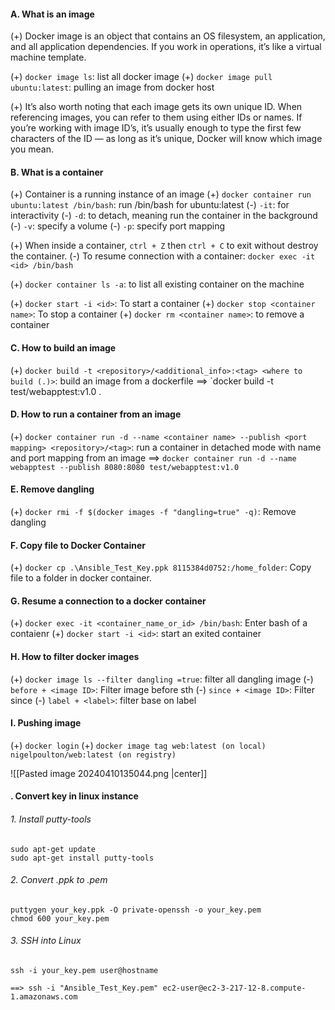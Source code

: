 #### A. What is an image
(+) Docker image is an object that contains an OS filesystem, an application, and all application dependencies. If you work in operations, it’s like a virtual machine template.

(+) `docker image ls`: list all docker image
(+) `docker image pull ubuntu:latest`: pulling an image from docker host

(+) It’s also worth noting that each image gets its own unique ID. When referencing images, you can refer to them using either IDs or names. If you’re working with image ID’s, it’s usually enough to type the first few characters of the ID — as long as it’s unique, Docker will know which image you mean.

#### B. What is a container
(+) Container is a running instance of an image
(+) `docker container run ubuntu:latest /bin/bash`: run /bin/bash for ubuntu:latest
	(-) `-it`: for interactivity
	(-) `-d`: to detach, meaning run the container in the background
	(-) `-v`: specify a volume
	(-) `-p`: specify port mapping

(+) When inside a container, `ctrl + Z` then `ctrl + C` to exit without destroy the container.
	(-) To resume connection with a container: `docker exec -it <id> /bin/bash`

(+) `docker container ls -a`: to list all existing container on the machine

(+) `docker start -i <id>`: To start a container 
(+) `docker stop <container name>`: To stop a container
(+) `docker rm <container name>`: to remove a container

#### C. How to build an image
(+) `docker build -t <repository>/<additional_info>:<tag> <where to build (.)>`: build an image from a dockerfile
==> `docker build -t test/webapptest:v1.0 .

#### D. How to run a container from an image
(+) `docker container run -d --name <container name> --publish <port mapping> <repository>/<tag>`: run a container in detached mode with name and port mapping from an image
==> `docker container run -d --name webapptest --publish 8080:8080 test/webapptest:v1.0`

#### E. Remove dangling
(+) `docker rmi -f $(docker images -f "dangling=true" -q)`:  Remove dangling

#### F. Copy file to Docker Container
(+) `docker cp .\Ansible_Test_Key.ppk 8115384d0752:/home_folder`: Copy file to a folder in docker container.

#### G. Resume a connection to a docker container
(+) `docker exec -it <container_name_or_id> /bin/bash`: Enter bash of a contaienr
(+) `docker start -i <id>`: start an exited container

#### H. How to filter docker images
(+) `docker image ls --filter dangling =true`: filter all dangling image
	(-) `before + <image ID>`: Filter image before sth
	(-) `since + <image ID>`: Filter since
	(-) `label + <label>`: filter base on label

#### I. Pushing image
(+) `docker login`
(+) `docker image tag web:latest (on local) nigelpoulton/web:latest (on registry)`

![[Pasted image 20240410135044.png |center]]



#### . Convert key in linux instance

###### 1. Install putty-tools
```
sudo apt-get update
sudo apt-get install putty-tools
```

###### 2. Convert .ppk to .pem
```
puttygen your_key.ppk -O private-openssh -o your_key.pem
chmod 600 your_key.pem
```

###### 3. SSH into Linux
```
ssh -i your_key.pem user@hostname

==> ssh -i "Ansible_Test_Key.pem" ec2-user@ec2-3-217-12-8.compute-1.amazonaws.com
```